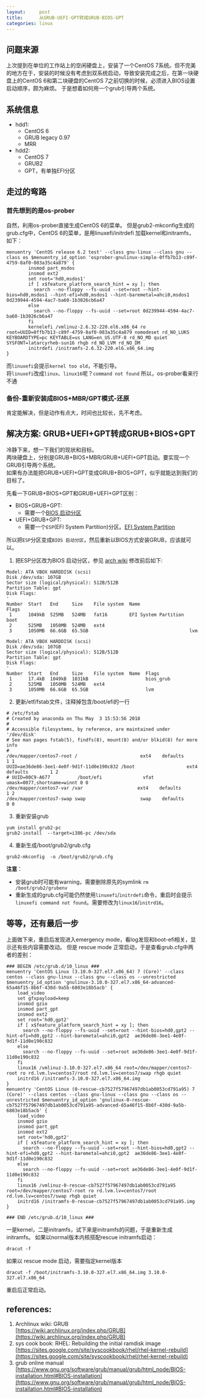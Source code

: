 ```yaml
---
layout:     post
title:      从GRUB-UEFI-GPT转成GRUB-BIOS-GPT
categories: linux
---
```


## 问题来源
上次提到在单位的工作站上的空闲硬盘上，安装了一个CentOS 7系统。但不完美的地方在于，安装的时候没有考虑到双系统启动，导致安装完成之后，在第一块硬盘上的CentOS 6和第二块硬盘的CentOS 7之前切换的时候，必须进入BIOS设置启动顺序，颇为麻烦。
于是想着如何用一个grub引导两个系统。

## 系统信息
- hdd1:
    - CentOS 6
    - GRUB legacy 0.97
    - MRR
- hdd2:
    - CentOS 7
    - GRUB2
    - GPT，有单独EFI分区

## 走过的弯路
### 首先想到的是os-prober
自然，利用os-prober直接生成CentOS 6的菜单。
但是grub2-mkconfig生成的grub.cfg中，CentOS 6的菜单，是用linuxefi/initrdefi 加载kernel和initramfs，如下：

```
menuentry 'CentOS release 6.2 test' --class gnu-linux --class gnu --class os $menuentry_id_option 'osprober-gnulinux-simple-0ffb7b13-c89f-4759-8af0-083a35c4a879' {
        insmod part_msdos
        insmod ext2
        set root='hd0,msdos1'
        if [ x$feature_platform_search_hint = xy ]; then
          search --no-floppy --fs-uuid --set=root --hint-bios=hd0,msdos1 --hint-efi=hd0,msdos1 --hint-baremetal=ahci0,msdos1  0d239944-4594-4ac7-ba60-1b3026cb6a47
        else
          search --no-floppy --fs-uuid --set=root 0d239944-4594-4ac7-ba60-1b3026cb6a47
        fi
        kernelefi /vmlinuz-2.6.32-220.el6.x86_64 ro root=UUID=0ffb7b13-c89f-4759-8af0-083a35c4a879 nomodeset rd_NO_LUKS KEYBOARDTYPE=pc KEYTABLE=us LANG=en_US.UTF-8 rd_NO_MD quiet SYSFONT=latarcyrheb-sun16 rhgb rd_NO_LVM rd_NO_DM
        initrdefi /initramfs-2.6.32-220.el6.x86_64.img
}
```

而`linuxefi`会提示`kernel too old`，不能引导。  
将`linuxefi`改成`linux`、`linux16`呢？`command not found`
所以，os-prober看来行不通

### 备份-重新安装成BIOS+MBR/GPT模式-还原
肯定能解决，但是动作有点大，时间也比较长，先不考虑。

## 解决方案: GRUB+UEFI+GPT转成GRUB+BIOS+GPT
冷静下来，想一下我们的现状和目标。  
两块硬盘上，分别是GRUB+BIOS+MBR/GRUB+UEFI+GPT启动。要实现一个GRUB引导两个系统。  
如果有办法能把GRUB+UEFI+GPT变成GRUB+BIOS+GPT，似乎就能达到我们的目标了。

先看一下GRUB+BIOS+GPT和GRUB+UEFI+GPT区别：
- BIOS+GRUB+GPT:
    - 需要一个[BIOS 启动分区](https://www.gnu.org/software/grub/manual/grub/html_node/BIOS-installation.html#BIOS-installation)
- UEFI+GRUB+GPT:
    - 需要一个`ESP`(EFI System Partition)分区。[EFI System Partition](https://wiki.archlinux.org/index.php/GRUB#Check_for_an_EFI_System_Partition)

所以把`ESP`分区变成`BIOS 启动分区`，然后重新以BIOS方式安装GRUB，应该就可以。


1. 把ESP分区改为BIOS 启动分区，参见 [arch wiki](https://wiki.archlinux.org/index.php/GRUB#GUID_Partition_Table_.28GPT.29_specific_instructions)
修改前后如下:

```
Model: ATA VBOX HARDDISK (scsi)
Disk /dev/sda: 107GB
Sector size (logical/physical): 512B/512B
Partition Table: gpt
Disk Flags: 
'  
Number  Start   End     Size    File system  Name                  Flags
 1      1049kB  525MB   524MB   fat16        EFI System Partition  boot
 2      525MB   1050MB  524MB   ext4
 3      1050MB  66.6GB  65.5GB                                     lvm
```

```
Model: ATA VBOX HARDDISK (scsi)
Disk /dev/sda: 107GB
Sector size (logical/physical): 512B/512B
Partition Table: gpt
Disk Flags: 
'
Number  Start   End     Size    File system  Name  Flags
 1      17.4kB  1049kB  1031kB                     bios_grub
 2      525MB   1050MB  524MB   ext4
 3      1050MB  66.6GB  65.5GB                     lvm
```

2. 更新/etf/fstab文件，注释掉包含/boot/efi的一行

```
# /etc/fstab
# Created by anaconda on Thu May  3 15:53:56 2018
#
# Accessible filesystems, by reference, are maintained under '/dev/disk'
# See man pages fstab(5), findfs(8), mount(8) and/or blkid(8) for more info
#
/dev/mapper/centos7-root /                       ext4    defaults        1 1
UUID=ae36de86-3ee1-4e0f-9d1f-11d0e190c832 /boot                   ext4    defaults        1 2
# UUID=00C9-A677          /boot/efi               vfat    umask=0077,shortname=winnt 0 0
/dev/mapper/centos7-var /var                    ext4    defaults        1 2
/dev/mapper/centos7-swap swap                    swap    defaults        0 0
```

3. 重新安装grub

```
yum install grub2-pc
grub2-install  --target=i386-pc /dev/sda
```

4. 重新生成/boot/grub2/grub.cfg

```
grub2-mkconfig  -o /boot/grub2/grub.cfg
```
**注意**：
- 安装grub时可能有warning，需要删除原先的symlink `rm /boot/grub2/grubenv`
- 重新生成的grub.cfg可能仍然使用`linuxefi`/`initrdefi`命令，重启时会提示`linuxefi command not found`。需要修改为`linux16`/`initrd16`。

## 等等，还有最后一步
上面做下来，重启后发现进入emergency mode，看log发现和boot-efi相关，显示还有些内容需要改动。
但是 rescue mode 正常启动，于是查看grub.cfg中两者的差别：

```
### BEGIN /etc/grub.d/10_linux ###
menuentry 'CentOS Linux (3.10.0-327.el7.x86_64) 7 (Core)' --class centos --class gnu-linux --class gnu --class os --unrestricted $menuentry_id_option 'gnulinux-3.10.0-327.el7.x86_64-advanced-65a46f15-8b6f-430d-9a5b-6803e18b5acb' {
	load_video
	set gfxpayload=keep
	insmod gzio
	insmod part_gpt
	insmod ext2
	set root='hd0,gpt2'
	if [ x$feature_platform_search_hint = xy ]; then
	  search --no-floppy --fs-uuid --set=root --hint-bios=hd0,gpt2 --hint-efi=hd0,gpt2 --hint-baremetal=ahci0,gpt2  ae36de86-3ee1-4e0f-9d1f-11d0e190c832
	else
	  search --no-floppy --fs-uuid --set=root ae36de86-3ee1-4e0f-9d1f-11d0e190c832
	fi
	linux16 /vmlinuz-3.10.0-327.el7.x86_64 root=/dev/mapper/centos7-root ro rd.lvm.lv=centos7/root rd.lvm.lv=centos7/swap rhgb quiet 
	initrd16 /initramfs-3.10.0-327.el7.x86_64.img
}
menuentry 'CentOS Linux (0-rescue-cb7527f57967497db1ab0053cd791a95) 7 (Core)' --class centos --class gnu-linux --class gnu --class os --unrestricted $menuentry_id_option 'gnulinux-0-rescue-cb7527f57967497db1ab0053cd791a95-advanced-65a46f15-8b6f-430d-9a5b-6803e18b5acb' {
	load_video
	insmod gzio
	insmod part_gpt
	insmod ext2
	set root='hd0,gpt2'
	if [ x$feature_platform_search_hint = xy ]; then
	  search --no-floppy --fs-uuid --set=root --hint-bios=hd0,gpt2 --hint-efi=hd0,gpt2 --hint-baremetal=ahci0,gpt2  ae36de86-3ee1-4e0f-9d1f-11d0e190c832
	else
	  search --no-floppy --fs-uuid --set=root ae36de86-3ee1-4e0f-9d1f-11d0e190c832
	fi
	linux16 /vmlinuz-0-rescue-cb7527f57967497db1ab0053cd791a95 root=/dev/mapper/centos7-root ro rd.lvm.lv=centos7/root rd.lvm.lv=centos7/swap rhgb quiet 
	initrd16 /initramfs-0-rescue-cb7527f57967497db1ab0053cd791a95.img
}

### END /etc/grub.d/10_linux ###
```

一是kernel，二是initramfs，试下来是initramfs的问题，于是重新生成initramfs。
如果以normal版本内核搭配rescue initramfs启动：
```
dracut -f
```
如果以 rescue mode 启动，需要指定kernel版本
```
dracut -f /boot/initramfs-3.10.0-327.el7.x86_64.img 3.10.0-327.el7.x86_64
```
重启后正常启动。


## references:
1. Archlinux wiki: GRUB  
[https://wiki.archlinux.org/index.php/GRUB](https://wiki.archlinux.org/index.php/GRUB)
2. sys cook book: RHEL: Rebuilding the initial ramdisk image  
[https://sites.google.com/site/syscookbook/rhel/rhel-kernel-rebuild](https://sites.google.com/site/syscookbook/rhel/rhel-kernel-rebuild)
3. grub online manual  
[https://www.gnu.org/software/grub/manual/grub/html_node/BIOS-installation.html#BIOS-installation](https://www.gnu.org/software/grub/manual/grub/html_node/BIOS-installation.html#BIOS-installation)
